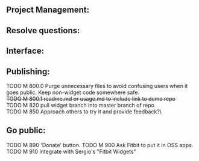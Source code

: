 Project Management:
-

Resolve questions:
-

Interface:
-

Publishing:
-
TODO M 800.0 Purge unnecessary files to avoid confusing users when it goes public. Keep non-widget code somewhere safe.\
~~TODO M 800.1 readme.md or usage.md to include link to demo repo~~\
TODO M 820 pull widget branch into master branch of repo\
TODO M 850 Approach others to try it and provide feedback?\

 Go public:
 -
TODO M 890 'Donate' button.
TODO M 900 Ask Fitbit to put it in OSS apps.\
TODO M 910 Integrate with Sergio's "Fitbit Widgets"
